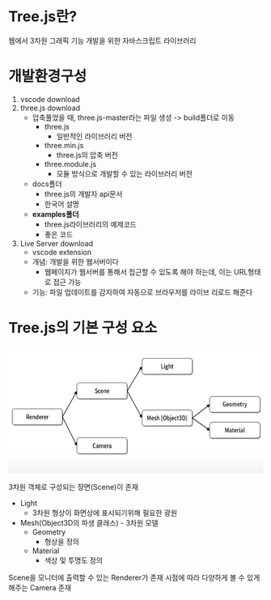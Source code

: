 # Tree.js란?

웹에서 3차원 그래픽 기능 개발을 위한 자바스크립트 라이브러리


# 개발환경구성
1. vscode download
2. three.js download
    - 압축풀었을 때, three.js-master라는 파일 생성 -> build폴더로 이동
        - three.js
            - 일반적인 라이브러리 버전
        - three.min.js
            - three.js의 압축 버전
        - three.module.js
            - 모듈 방식으로 개발할 수 있는 라이브러리 버전
    - docs폴더
        - three.js의 개발자 api문서
        - 한국어 설명
    - **examples폴더**
        - three.js라이브러리의 예제코드
        - 좋은 코드
3. Live Server download
    - vscode extension
    - 개념: 개발을 위한 웹서버이다
        - 웹페이지가 웹서버를 통해서 접근할 수 있도록 해야 하는데, 이는 URL형태로 접근 가능
    - 기능: 파일 업데이트를 감지하여 자동으로 브라우저를 라이브 리로드 해준다


# Tree.js의 기본 구성 요소

<img src="./img/basic.png" alt="basic" width="550px" height="250px">

3차원 객체로 구성되는 장면(Scene)이 존재
- Light
    - 3차원 형상이 화면상에 표시되기위해 필요한 광원
- Mesh(Object3D의 파생 클래스) - 3차원 모델
    - Geometry
        - 형상을 정의
    - Material
        - 색상 및 투명도 정의

Scene을 모니터에 출력할 수 있는 Renderer가 존재
시점에 따라 다양하게 볼 수 있게 해주는 Camera 존재
